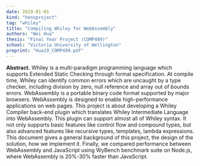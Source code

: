 ```yaml
---
date: 2019-01-01
kind: "honsproject"
tag: "whiley"
title: "Compiling Whiley for WebAssembly"
authors: "Wei Hua"
thesis: "Final Year Project (COMP489)"
school: "Victoria University of Wellington"
preprint: "Hua19_COMP489.pdf"
---
```


**Abstract.** Whiley is a multi-paradigm programming language which supports Extended Static Checking through formal specification. At compile time, Whiley can identify common errors which are uncaught by a type checker, including division by zero, null reference and array out of bounds errors. WebAssembly is a portable binary code format supported by major browsers. WebAssembly is designed to enable high-performance applications on web pages. This project is about developing a Whiley Compiler back-end plugin which translates Whiley Intermediate Language into WebAssembly. This plugin can support almost all of Whiley syntax. It not only supports basic features like control flow and compound types, but also advanced features like recursive types, templates, lambda expressions. This document gives a general background of this project, the design of the solution, how we implement it. Finally, we compared performance between WebAssembly and JavaScript using WyBench benchmark suite on Node.js, where WebAssembly is 20%-30% faster than JavaScript.


